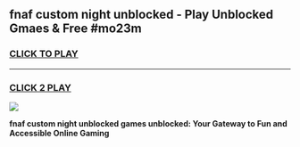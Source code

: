 
## fnaf custom night unblocked - Play Unblocked Gmaes & Free #mo23m
<h3>
<a href="https://news.freeplayer.one?title=fnaf_custom_night_unblocked&ref=24F">CLICK TO PLAY</a></h3>
<hr>

<h3>
<a href="https://news.freeplayer.one?title=fnaf_custom_night_unblocked&ref=24F">CLICK 2 PLAY</a>
  
</h3>

<a href="https://news.freeplayer.one?title=fnaf_custom_night_unblocked&ref=24F/"><img src="https://clearcache.store/games.png"></a>


**fnaf custom night unblocked games unblocked: Your Gateway to Fun and Accessible Online Gaming**
